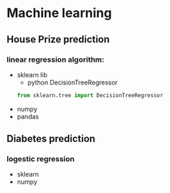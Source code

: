 # Machine learning 

## House Prize prediction
### linear regression algorithm:
* sklearn lib
  * python DecisionTreeRegressor
  ```python
  from sklearn.tree import DecisionTreeRegressor
  ```
* numpy
* pandas

## Diabetes prediction
### logestic regression
* sklearn 
* numpy



